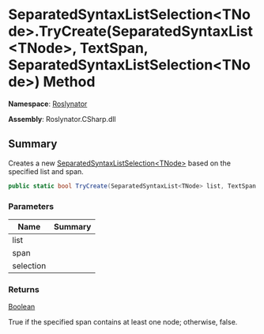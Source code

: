 # SeparatedSyntaxListSelection\<TNode>\.TryCreate\(SeparatedSyntaxList\<TNode>, TextSpan, SeparatedSyntaxListSelection\<TNode>\) Method

**Namespace**: [Roslynator](../../README.md)

**Assembly**: Roslynator\.CSharp\.dll

## Summary

Creates a new [SeparatedSyntaxListSelection\<TNode>](../README.md) based on the specified list and span\.

```csharp
public static bool TryCreate(SeparatedSyntaxList<TNode> list, TextSpan span, out SeparatedSyntaxListSelection<TNode> selection)
```

### Parameters

| Name | Summary |
| ---- | ------- |
| list | |
| span | |
| selection | |

### Returns

[Boolean](https://docs.microsoft.com/en-us/dotnet/api/system.boolean)

True if the specified span contains at least one node; otherwise, false\.